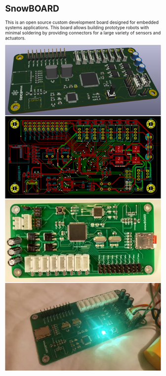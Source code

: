 # SnowBOARD

This is an open source custom development board designed for embedded systems applications. This board allows building prototype robots with minimal soldering by providing connectors for a large variety of sensors and actuators.

![image](snowboardA.webp)
![image](snowBoardB.webp)
![image](snowBoardC.webp)
![image](snowBoardD.webp)

